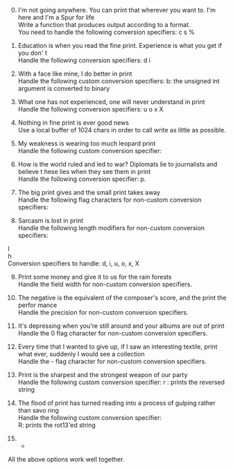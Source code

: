 0. I'm not going anywhere. You can print that wherever you want to. I'm here and I'm
 a Spur for life                                                                    
Write a function that produces output according to a format.                        
You need to handle the following conversion specifiers:
c
s
%                                                                                   
                                                                                    
1. Education is when you read the fine print. Experience is what you get if you don'
t                                                                                   
Handle the following conversion specifiers:
d
i

2. With a face like mine, I do better in print                                      
Handle the following custom conversion specifiers:
b: the unsigned int argument is converted to binary

3. What one has not experienced, one will never understand in print                 
Handle the following conversion specifiers:
u
o
x
X
                                                                                    
4. Nothing in fine print is ever good news                                          
Use a local buffer of 1024 chars in order to call write as little as possible.      
                                                                                    
5. My weakness is wearing too much leopard print                                    
Handle the following custom conversion specifier:                     

6. How is the world ruled and led to war? Diplomats lie to journalists and believe t
hese lies when they see them in print                                               
Handle the following conversion specifier: p.                                       
                                                                                    
7. The big print gives and the small print takes away                               
Handle the following flag characters for non-custom conversion specifiers: 

8. Sarcasm is lost in print                                                         
Handle the following length modifiers for non-custom conversion specifiers:         
                                                                                    
l                                                                                   
h                                                                                   
Conversion specifiers to handle: d, i, u, o, x, X                                   
                                                                                    
9. Print some money and give it to us for the rain forests                          
Handle the field width for non-custom conversion specifiers.   

10. The negative is the equivalent of the composer's score, and the print the perfor
mance                                                                               
Handle the precision for non-custom conversion specifiers.                          
                                                                                    
11. It's depressing when you're still around and your albums are out of print       
Handle the 0 flag character for non-custom conversion specifiers.     

12. Every time that I wanted to give up, if I saw an interesting textile, print what
 ever, suddenly I would see a collection                                            
Handle the - flag character for non-custom conversion specifiers.                   
                                                                                    
13. Print is the sharpest and the strongest weapon of our party                     
Handle the following custom conversion specifier: 
r : prints the reversed string

14. The flood of print has turned reading into a process of gulping rather than savo
ring                                                                                
Handle the following custom conversion specifier:                                   
R: prints the rot13'ed string                                                      
15. *                                                                               
All the above options work well together.  
